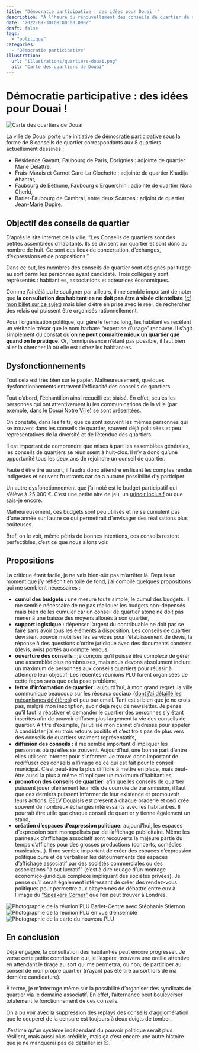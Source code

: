 ```yaml
---
title: "Démocratie participative : des idées pour Douai !"
description: "À l’heure du renouvellement des conseils de quartier de notre ville, quelques suggestions pour en améliorer l’efficacité."
date: "2022-09-30T08:00:00.000Z"
draft: false
tags:
  - "politique"
categories:
  - "Démocratie participative"
illustration:
  url: "illustrations/quartiers-douai.png"
  alt: "Carte des quartiers de Douai"
---
```


# Démocratie participative : des idées pour Douai !

![Carte des quartiers de Douai](illustrations/quartiers-douai.png "🖼➡️")

La ville de Douai porte une initiative de démocratie participative sous la forme de 8 conseils de quartier correspondants aux 8 quartiers actuellement dessinés :

- Résidence Gayant, Faubourg de Paris, Dorignies : adjointe de quartier Marie Delattre,
- Frais-Marais et Carnot Gare-La Clochette : adjointe de quartier Khadija Ahantat,
- Faubourg de Béthune, Faubourg d’Erquerchin : adjointe de quartier Nora Cherki,
- Barlet-Faubourg de Cambrai, entre deux Scarpes : adjoint de quartier Jean-Marie Dupire.

## Objectif des conseils de quartier

D’après le site Internet de la ville, “Les Conseils de quartiers sont des petites assemblées d’habitants. Ils se divisent par quartier et sont donc au nombre de huit. Ce sont des lieux de concertation, d’échanges, d’expressions et de propositions.”.

Dans ce but, les membres des conseils de quartier sont désignés par tirage au sort parmi les personnes ayant candidaté. Trois collèges y sont représentés : habitant·es, associations et acteurices économiques.

Comme j’ai déjà pu le souligner par ailleurs, il me semble important de noter que **la consultation des habitant·es ne doit pas être à visée clientéliste** ([cf mon billet sur ce sujet](./le-clientelisme-m-horripile)) mais bien d’être en prise avec le réel, de rechercher des relais qui puissent être organisés rationnellement.

Pour l’organisation politique, qui gère le temps long, les habitant·es recèlent un véritable trésor que le nom barbare “expertise d’usage” recouvre. Il s’agit simplement du constat qu’**on ne peut connaître mieux un quartier que quand on le pratique**. Or, l’omniprésence n’étant pas possible, il faut bien aller la chercher là où elle est : chez les habitant·es.

## Dysfonctionnements

Tout cela est très bien sur le papier. Malheureusement, quelques dysfonctionnements entravent l’efficacité des conseils de quartiers.

Tout d’abord, l’échantillon ainsi recueilli est biaisé. En effet, seules les personnes qui ont attentivement lu les communications de la ville (par exemple, dans le [Douai Notre Ville](https://fr.calameo.com/accounts/1071289)) se sont présentées.

On constate, dans les faits, que ce sont souvent les mêmes personnes qui se trouvent dans les conseils de quartier, souvent déjà politisées et peu représentatives de la diversité et de l’étendue des quartiers.

Il est important de comprendre que mises à part les assemblées générales, les conseils de quartiers se réunissent à huit-clos. Il n’y a donc qu’une opportunité tous les deux ans de rejoindre un conseil de quartier.

Faute d’être tiré au sort, il faudra donc attendre en lisant les comptes rendus indigestes et souvent frustrants car on a aucune possibilité d’y participer.

Un autre dysfonctionnement que j’ai noté est le budget participatif qui s’élève à 25 000 €. C’est une petite aire de jeu, un [urinoir inclusif](https://www.lyoncapitale.fr/actualite/urinoirs-inclusifs-bruno-bernard-defend-le-bilan-de-l-experimentation) ou que sais-je encore.

Malheureusement, ces budgets sont peu utilisés et ne se cumulent pas d’une année sur l’autre ce qui permettrait d’envisager des réalisations plus coûteuses.

Bref, on le voit, même pétris de bonnes intentions, ces conseils restent perfectibles, c’est ce que nous allons voir.

## Propositions

La critique étant facile, je ne vais bien-sûr pas m’arrêter là. Depuis un moment que j’y réfléchit en toile de fond, j’ai compilé quelques propositions qui me semblent nécessaires :

- **cumul des budgets :** une mesure toute simple, le cumul des budgets. Il me semble nécessaire de ne pas réallouer les budgets non-dépensés mais bien de les cumuler car un conseil de quartier atone ne doit pas mener à une baisse des moyens alloués à son quartier,
- **support logistique :** dépenser l’argent du contribuable ne doit pas se faire sans avoir tous les éléments à disposition. Les conseils de quartier devraient pouvoir mobiliser les services pour l’établissement de devis, la réponse à des questions d’ordre juridique avec des documents concrets (devis, avis) portés au compte rendus,
- **ouverture des conseils :** je conçois qu’il puisse être complexe de gérer une assemblée plus nombreuses, mais nous devons absolument inclure un maximum de personnes aux conseils quartiers pour réussir à atteindre leur objectif. Les récentes réunions PLU furent organisées de cette façon sans que cela pose problème,
- **lettre d’information de quartier :** aujourd’hui, à mon grand regret, la ville communique beaucoup sur les réseaux sociaux ([dont j’ai détaillé les mécanismes délétères](./reseaux-sociaux-vraiment)) et peu par email. Tant est si bien que je ne crois pas, malgré mon inscription, avoir déjà reçu de newsletter. Je pense qu’il faut la réactiver et demander le quartier des personnes s’y étant inscrites afin de pouvoir diffuser plus largement la vie des conseils de quartier. À titre d’exemple, j’ai utilisé mon carnet d’adresse pour appeler à candidater j’ai eu trois retours positifs et c’est trois pas de plus vers des conseils de quartiers vraiment représentatifs,
- **diffusion des conseils :** il me semble important d’impliquer les personnes où qu’elles se trouvent. Aujourd’hui, une bonne part d’entre elles utilisent Internet pour s’informer. Je trouve donc important de rediffuser ces conseils à l’image de ce qui est fait pour le conseil municipal. C’est peut-être la plus difficile à mettre en place, mais peut-être aussi la plus à même d’impliquer un maximum d’habitant·es,
- **promotion des conseils de quartier:** afin que les conseils de quartier puissent jouer pleinement leur rôle de courroie de transmission, il faut que ces derniers puissent informer de leur existence et promouvoir leurs actions. EÉLV Douaisis est présent à chaque braderie et ceci crée souvent de nombreux échanges intéressants avec les habitant·es. Il pourrait être utile que chaque conseil de quartier y tienne également un stand,
- **création d’espaces d’expression politique:** aujourd’hui, les espaces d’expression sont monopolisés par de l’affichage publicitaire. Même les panneaux d’affichage associatif sont recouverts la majeure partie du temps d’affiches pour des grosses productions (concerts, comédies musicales...). Il me semble important de créer des espaces d’expression politique pure et de verbaliser les détournements des espaces d’affichage associatif par des sociétés commerciales ou des associations "à but lucratif" (c’est à dire rouage d’un montage économico-juridique complexe impliquant des sociétés privées). Je pense qu’il serait également intéressant de créer des rendez-vous politiques pour permettre aux citoyen·nes de débattre entre eux à l’image du ["Speakers Corner"](https://fr.wikipedia.org/wiki/Speakers%27_Corner) que l’on peut trouver à Londres.

![Photographie de la réunion PLU Barlet-Centre avec Stéphanie Stiernon](illustrations/reunion-plu-douai-1.jpg)
![Photographie de la réunion PLU en vue d’ensemble](illustrations/reunion-plu-douai-2.jpg)
![Photographie de la carte du nouveau PLU](illustrations/reunion-plu-douai-3.jpg)

## En conclusion

Déjà engagée, la consultation des habitant·es peut encore progresser. Je verse cette petite contribution qui, je l’espère, trouvera une oreille attentive en attendant le tirage au sort qui me permettra, ou non, de participer au conseil de mon propre quartier (n’ayant pas été tiré au sort lors de ma dernière candidature).

À terme, je m’interroge même sur la possibilité d’organiser des syndicats de quartier via le domaine associatif. En effet, l’alternance peut bouleverser totalement le fonctionnement de ces conseils.

On a pu voir avec la suppression des replays des conseils d’agglomération que le couperet de la censure est toujours à deux doigts de tomber.

J’estime qu’un système indépendant du pouvoir politique serait plus résilient, mais aussi plus crédible, mais ça c’est encore une autre histoire que je ne manquerai pas de détailler ici 😉.
